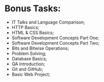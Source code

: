 # Bonus Tasks: 

* IT Talks and Language Comparison;
* HTTP Basics;
* HTML & CSS Basics;
* Software Development Concepts Part One;
* Software Development Concepts Part Two;
* Bits and Bitwise Operations;
* Problem Solving;
* Database Basics;
* QA Introduction;
* Git and GitHub;
* Basic Web Project;
